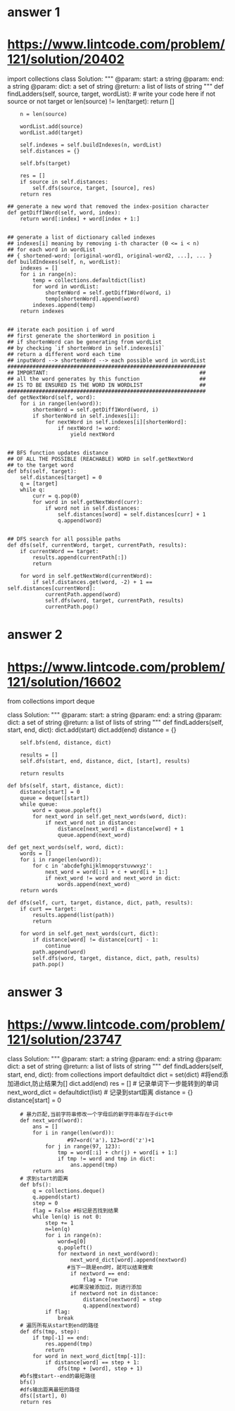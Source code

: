 # answer 1
# https://www.lintcode.com/problem/121/solution/20402
import collections
class Solution:
    """
    @param: start: a string
    @param: end: a string
    @param: dict: a set of string
    @return: a list of lists of string
    """
    def findLadders(self, source, target, wordList):
        # write your code here
        if not source or not target or len(source) != len(target):
            return []
        
        n = len(source)
        
        wordList.add(source)
        wordList.add(target)
        
        self.indexes = self.buildIndexes(n, wordList)
        self.distances = {}
        
        self.bfs(target)
        
        res = []
        if source in self.distances:
            self.dfs(source, target, [source], res)
        return res
    
    ## generate a new word that removed the index-position character
    def getDiff1Word(self, word, index):
        return word[:index] + word[index + 1:]


    ## generate a list of dictionary called indexes
    ## indexes[i] meaning by removing i-th character (0 <= i < n)
    ## for each word in wordList
    ## { shortened-word: [original-word1, original-word2, ...], ... }
    def buildIndexes(self, n, wordList):
        indexes = []
        for i in range(n):
            temp = collections.defaultdict(list)
            for word in wordList:
                shortenWord = self.getDiff1Word(word, i)
                temp[shortenWord].append(word)
            indexes.append(temp)
        return indexes


    ## iterate each position i of word
    ## first generate the shortenWord in position i
    ## if shortenWord can be generating from wordList
    ## by checking `if shortenWord in self.indexes[i]`
    ## return a different word each time
    ## inputWord --> shortenWord --> each possible word in wordList
    ###############################################################
    ## IMPORTANT:                                                ##
    ## all the word generates by this function                   ##
    ## IS TO BE ENSURED IS THE WORD IN WORDLIST                  ##
    ###############################################################
    def getNextWord(self, word):
        for i in range(len(word)):
            shortenWord = self.getDiff1Word(word, i)
            if shortenWord in self.indexes[i]:
                for nextWord in self.indexes[i][shortenWord]:
                    if nextWord != word:
                        yield nextWord
      

    ## BFS function updates distance
    ## OF ALL THE POSSIBLE (REACHABLE) WORD in self.getNextWord
    ## to the target word
    def bfs(self, target):
        self.distances[target] = 0
        q = [target]
        while q:
            curr = q.pop(0)
            for word in self.getNextWord(curr):
                if word not in self.distances:
                    self.distances[word] = self.distances[curr] + 1
                    q.append(word)
        
    
    ## DFS search for all possible paths
    def dfs(self, currentWord, target, currentPath, results):
        if currentWord == target:
            results.append(currentPath[:])
            return
        
        for word in self.getNextWord(currentWord):
            if self.distances.get(word, -2) + 1 == self.distances[currentWord]:
                currentPath.append(word)
                self.dfs(word, target, currentPath, results)
                currentPath.pop()



# answer 2
# https://www.lintcode.com/problem/121/solution/16602
from collections import deque

class Solution:
    """
    @param: start: a string
    @param: end: a string
    @param: dict: a set of string
    @return: a list of lists of string
    """
    def findLadders(self, start, end, dict):
        dict.add(start)
        dict.add(end)
        distance = {}
        
        self.bfs(end, distance, dict)
        
        results = []
        self.dfs(start, end, distance, dict, [start], results)
        
        return results

    def bfs(self, start, distance, dict):
        distance[start] = 0
        queue = deque([start])
        while queue:
            word = queue.popleft()
            for next_word in self.get_next_words(word, dict):
                if next_word not in distance:
                    distance[next_word] = distance[word] + 1
                    queue.append(next_word)
    
    def get_next_words(self, word, dict):
        words = []
        for i in range(len(word)):
            for c in 'abcdefghijklmnopqrstuvwxyz':
                next_word = word[:i] + c + word[i + 1:]
                if next_word != word and next_word in dict:
                    words.append(next_word)
        return words
                        
    def dfs(self, curt, target, distance, dict, path, results):
        if curt == target:
            results.append(list(path))
            return
        
        for word in self.get_next_words(curt, dict):
            if distance[word] != distance[curt] - 1:
                continue
            path.append(word)
            self.dfs(word, target, distance, dict, path, results)
            path.pop()




# answer 3
# https://www.lintcode.com/problem/121/solution/23747    
class Solution:
    """
    @param: start: a string
    @param: end: a string
    @param: dict: a set of string
    @return: a list of lists of string
    """
    def findLadders(self, start, end, dict):
        from collections import defaultdict
        dict = set(dict)
        #将end添加进dict,防止结果为[]
        dict.add(end)
        res = []
        # 记录单词下一步能转到的单词
        next_word_dict = defaultdict(list)
        # 记录到start距离
        distance = {}
        distance[start] = 0
        
        # 暴力匹配,当前字符串修改一个字母后的新字符串存在于dict中
        def next_word(word):
            ans = []
            for i in range(len(word)):
                       #97=ord('a')，123=ord('z')+1  
                for j in range(97, 123):
                    tmp = word[:i] + chr(j) + word[i + 1:]
                    if tmp != word and tmp in dict:
                        ans.append(tmp)
            return ans
        # 求到start的距离
        def bfs():
            q = collections.deque()
            q.append(start)
            step = 0
            flag = False #标记是否找到结果
            while len(q) is not 0:
                step += 1
                n=len(q)
                for i in range(n):
                    word=q[0]
                    q.popleft()
                    for nextword in next_word(word):
                        next_word_dict[word].append(nextword)
                       #当下一跳是end时，就可以结束搜索
                        if nextword == end:
                            flag = True
                        #如果没被添加过，则进行添加
                        if nextword not in distance:
                            distance[nextword] = step
                            q.append(nextword)
                if flag:
                    break
        # 遍历所有从start到end的路径
        def dfs(tmp, step):
            if tmp[-1] == end:
                res.append(tmp)
                return
            for word in next_word_dict[tmp[-1]]:
                if distance[word] == step + 1:
                    dfs(tmp + [word], step + 1)
        #bfs搜start--end的最短路径           
        bfs()
        #dfs输出距离最短的路径
        dfs([start], 0)
        return res        